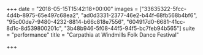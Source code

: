 +++
date = "2018-05-15T15:42:18+00:00"
images = ["33635322-5fcc-4d4b-8975-65e497c68ea2", "ad0d3331-2377-46e2-b44f-68fb568b4bf6", "95c00de7-9480-4232-8814-b66c818e7556", "604917d0-6681-41cc-8d1c-8d539800201c", "3b48b946-5f08-44f5-94f5-bc7feb94b565"]
suite = "performance"
title = "Carpathia at Windmills Folk Dance Festival"

+++
